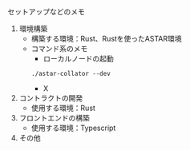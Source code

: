 セットアップなどのメモ
1. 環境構築
    * 構築する環境：Rust、Rustを使ったASTAR環境
    * コマンド系のメモ
      * ローカルノードの起動
       ```
      ./astar-collator --dev
        ```
      * X 
3. コントラクトの開発
    * 使用する環境：Rust 
5. フロントエンドの構築
    * 使用する環境：Typescript 
7. その他